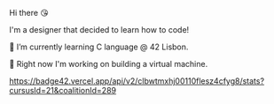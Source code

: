 Hi there :kissing_heart:

I'm a designer that decided to learn how to code!

🌱 I’m currently learning C language @ 42 Lisbon.

🔭 Right now I'm working on building a virtual machine.


https://badge42.vercel.app/api/v2/clbwtmxhj00110flesz4cfyg8/stats?cursusId=21&coalitionId=289
